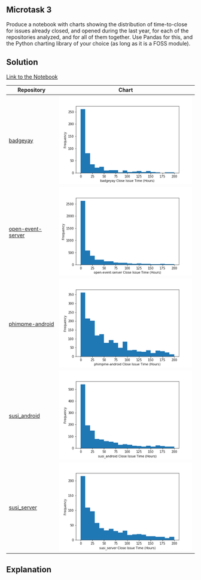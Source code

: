 ## Microtask 3

Produce a notebook with charts showing the distribution of time-to-close for issues already closed, and opened during the last year, for each of the repositories analyzed, and for all of them together. Use Pandas for this, and the Python charting library of your choice (as long as it is a FOSS module).

## Solution

[Link to the Notebook](https://github.com/vchrombie/chaoss-microtasks/blob/master/microtask-3/microtask-3.ipynb)

| Repository | Chart |
| --- | --- |
| [badgeyay](https://github.com/fossasia/badgeyay) | ![badgeyay](badgeyay.png) |
| [open-event-server](https://github.com/fossasia/open-event-server) | ![open-event-server](open-event-server.png) |
| [phimpme-android](https://github.com/fossasia/phimpme-android) | ![phimpme-android](phimpme-android.png) |
| [susi_android](https://github.com/fossasia/susi_android) | ![susi_android](susi_android.png) |
| [susi_server](https://github.com/fossasia/susi_server) | ![susi_server](susi_server.png) |

## Explanation